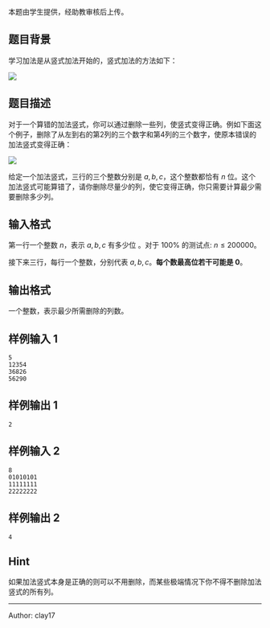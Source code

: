 本题由学生提供，经助教审核后上传。

## 题目背景

学习加法是从竖式加法开始的，竖式加法的方法如下：

![](https://z3.ax1x.com/2021/04/25/cxzMKf.png)

## 题目描述

对于一个算错的加法竖式，你可以通过删除一些列，使竖式变得正确。例如下面这个例子，删除了从左到右的第2列的三个数字和第4列的三个数字，使原本错误的加法竖式变得正确：

![](https://z3.ax1x.com/2021/04/25/cxzlqS.png)


给定一个加法竖式，三行的三个整数分别是 $a,b,c$，这个整数都恰有 $n$ 位。这个加法竖式可能算错了，请你删除尽量少的列，使它变得正确，你只需要计算最少需要删除多少列。

## 输入格式

第一行一个整数 $n$，表示 $a,b,c$ 有多少位 。对于 $100\%$ 的测试点: $n \le 200000$。

接下来三行，每行一个整数，分别代表 $a,b,c$。**每个数最高位若干可能是 $0$**。

## 输出格式

一个整数，表示最少所需删除的列数。


## 样例输入 1


    5
    12354
    36826
    56290


## 样例输出 1


    2



## 样例输入 2


    8
    01010101
    11111111
    22222222


## 样例输出 2


    4


## Hint

如果加法竖式本身是正确的则可以不用删除，而某些极端情况下你不得不删除加法竖式的所有列。



---

Author: clay17